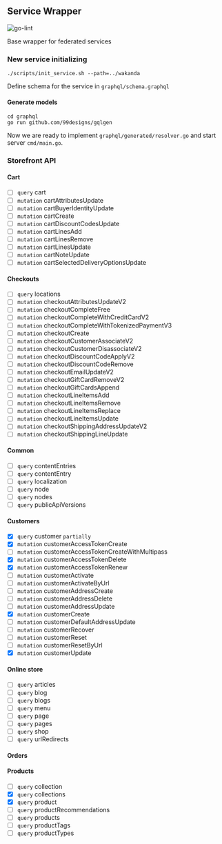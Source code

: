 ## Service Wrapper

![go-lint](https://github.com/GShopify/Service-Wrapper/actions/workflows/golangci-lint.yml/badge.svg?branch=main)

Base wrapper for federated services

### New service initializing

```shell
./scripts/init_service.sh --path=../wakanda
```

Define schema for the service in `graphql/schema.graphql`

#### Generate models
```shell
cd graphql
go run github.com/99designs/gqlgen
```

Now we are ready to implement `graphql/generated/resolver.go` and start server `cmd/main.go`.

### Storefront API

#### Cart
- [ ] `query` cart
- [ ] `mutation` cartAttributesUpdate
- [ ] `mutation` cartBuyerIdentityUpdate
- [ ] `mutation` cartCreate
- [ ] `mutation` cartDiscountCodesUpdate
- [ ] `mutation` cartLinesAdd
- [ ] `mutation` cartLinesRemove
- [ ] `mutation` cartLinesUpdate
- [ ] `mutation` cartNoteUpdate
- [ ] `mutation` cartSelectedDeliveryOptionsUpdate

#### Checkouts
- [ ] `query` locations
- [ ] `mutation` checkoutAttributesUpdateV2
- [ ] `mutation` checkoutCompleteFree
- [ ] `mutation` checkoutCompleteWithCreditCardV2
- [ ] `mutation` checkoutCompleteWithTokenizedPaymentV3
- [ ] `mutation` checkoutCreate
- [ ] `mutation` checkoutCustomerAssociateV2
- [ ] `mutation` checkoutCustomerDisassociateV2
- [ ] `mutation` checkoutDiscountCodeApplyV2
- [ ] `mutation` checkoutDiscountCodeRemove
- [ ] `mutation` checkoutEmailUpdateV2
- [ ] `mutation` checkoutGiftCardRemoveV2
- [ ] `mutation` checkoutGiftCardsAppend
- [ ] `mutation` checkoutLineItemsAdd
- [ ] `mutation` checkoutLineItemsRemove
- [ ] `mutation` checkoutLineItemsReplace
- [ ] `mutation` checkoutLineItemsUpdate
- [ ] `mutation` checkoutShippingAddressUpdateV2
- [ ] `mutation` checkoutShippingLineUpdate

#### Common
- [ ] `query` contentEntries
- [ ] `query` contentEntry
- [ ] `query` localization
- [ ] `query` node
- [ ] `query` nodes
- [ ] `query` publicApiVersions

#### Customers
- [x] `query` customer `partially`
- [x] `mutation` customerAccessTokenCreate
- [ ] `mutation` customerAccessTokenCreateWithMultipass
- [x] `mutation` customerAccessTokenDelete
- [x] `mutation` customerAccessTokenRenew
- [ ] `mutation` customerActivate
- [ ] `mutation` customerActivateByUrl
- [ ] `mutation` customerAddressCreate
- [ ] `mutation` customerAddressDelete
- [ ] `mutation` customerAddressUpdate
- [x] `mutation` customerCreate
- [ ] `mutation` customerDefaultAddressUpdate
- [ ] `mutation` customerRecover
- [ ] `mutation` customerReset
- [ ] `mutation` customerResetByUrl
- [x] `mutation` customerUpdate

#### Online store
- [ ] `query` articles
- [ ] `query` blog
- [ ] `query` blogs
- [ ] `query` menu
- [ ] `query` page
- [ ] `query` pages
- [ ] `query` shop
- [ ] `query` urlRedirects

#### Orders

#### Products
- [ ] `query` collection
- [x] `query` collections
- [x] `query` product
- [ ] `query` productRecommendations
- [ ] `query` products
- [ ] `query` productTags
- [ ] `query` productTypes
